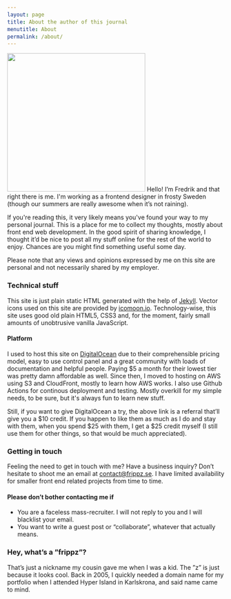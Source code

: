 ```yaml
---
layout: page
title: About the author of this journal
menutitle: About
permalink: /about/
---
```


<img
  src="/images/just-me-320w.jpg"
  srcset="/images/just-me-480w.jpg 480w,
          /images/just-me-640w.jpg 640w"
  sizes="(min-width: 1100px) 25vw, 50vw"
  alt=""
  height="320"
  width="320"
  class="left"> Hello! I’m Fredrik and that right there is me. I'm working as a frontend designer in frosty Sweden (though our summers are really awesome when it’s not raining).

If you're reading this, it very likely means you've found your way to my personal journal. This is a place for me to collect my thoughts, mostly about front end web development. In the good spirit of sharing knowledge, I thought it’d be nice to post all my stuff online for the rest of the world to enjoy. Chances are you might find something useful some day.

Please note that any views and opinions expressed by me on this site are personal and not necessarily shared by my employer.

### Technical stuff

This site is just plain static HTML generated with the help of [Jekyll](http://jekyllrb.com/). Vector icons used on this site are provided by [icomoon.io](https://icomoon.io). Technology-wise, this site uses good old plain HTML5, CSS3 and, for the moment, fairly small amounts of unobtrusive vanilla JavaScript.

#### Platform

I used to host this site on [DigitalOcean](https://m.do.co/c/2e95857e7f62) due to their comprehensible pricing model, easy to use control panel and a great community with loads of documentation and helpful people. Paying $5 a month for their lowest tier was pretty damn affordable as well. Since then, I moved to hosting on AWS using S3 and CloudFront, mostly to learn how AWS works. I also use Github Actions for continous deployment and testing. Mostly overkill for my simple needs, to be sure, but it's always fun to learn new stuff.

Still, if you want to give DigitalOcean a try, the above link is a referral that’ll give you a $10 credit. If you happen to like them as much as I do and stay with them, when you spend $25 with them, I get a $25 credit myself (I still use them for other things, so that would be much appreciated).

### Getting in touch

Feeling the need to get in touch with me? Have a business inquiry? Don’t hesitate to shoot me an email at [contact@frippz.se](mailto:contact@frippz.se). I have limited availability for smaller front end related projects from time to time.

#### Please don’t bother contacting me if

* You are a faceless mass-recruiter. I will not reply to you and I will blacklist your email.
* You want to write a guest post or “collaborate”, whatever that actually means.

### Hey, what’s a ”frippz”?

That’s just a nickname my cousin gave me when I was a kid. The ”z” is just because it looks cool. Back in 2005, I quickly needed a domain name for my portfolio when I attended Hyper Island in Karlskrona, and said name came to mind.
